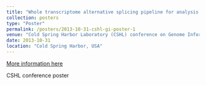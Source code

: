 ```yaml
---
title: "Whole transcriptome alternative splicing pipeline for analysis of subtype-specific splicing signature of prostate cancer"
collection: posters
type: "Poster"
permalink: /posters/2013-10-31-cshl-gi-poster-1
venue: "Cold Spring Harbor Laboratory (CSHL) conference on Genome Informatics Oct 30-Nov 2"
date: 2013-10-31
location: "Cold Spring Harbor, USA"
---
```


[More information here](http://example.com)

CSHL conference poster
